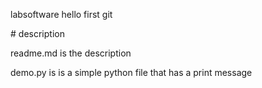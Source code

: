 labsoftware
hello first git



\# description 

readme.md is the description

demo.py is is a simple python file that has a print message



